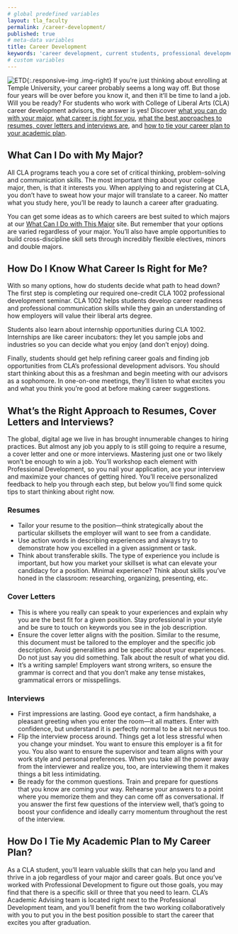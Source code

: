 ```yaml
---
# global predefined variables
layout: tla_faculty
permalink: /career-development/
published: true
# meta-data variables
title: Career Development
keywords: 'career development, current students, professional development'
# custom variables
---
```

![ETD]({{site.baseurl}}/media/resizedgroupshotall.jpg){:.responsive-img .img-right}
If you’re just thinking about enrolling at Temple University, your career probably seems a long way off. But those four years will be over before you know it, and then it’ll be time to land a job. Will you be ready? For students who work with College of Liberal Arts (CLA) career development advisors, the answer is yes! Discover [what you can do with your major](#what-can-i-do-with-my-major), [what career is right for you](#how-do-i-know-what-career-is-right-for-me), [what the best approaches to resumes, cover letters and interviews are](#whats-the-right-approach-to-resumes-cover-letters-and-interviews), and [how to tie your career plan to your academic plan](#how-do-i-tie-my-academic-plan-to-my-career-plan).

## What Can I Do with My Major?
All CLA programs teach you a core set of critical thinking, problem-solving and communication skills. The most important thing about your college major, then, is that it interests you. When applying to and registering at CLA, you don’t have to sweat how your major will translate to a career. No matter what you study here, you’ll be ready to launch a career after graduating.

You can get some ideas as to which careers are best suited to which majors at our [What Can I Do with This Major](http://whatcanidowiththismajor.com/info.html) site. But remember that your options are varied regardless of your major. You’ll also have ample opportunities to build cross-discipline skill sets through incredibly flexible electives, minors and double majors.

## How Do I Know What Career Is Right for Me?
With so many options, how do students decide what path to head down? The first step is completing our required one-credit CLA 1002 professional development seminar. CLA 1002 helps students develop career readiness and professional communication skills while they gain an understanding of how employers will value their liberal arts degree. 

Students also learn about internship opportunities during CLA 1002. Internships are like career incubators: they let you sample jobs and industries so you can decide what you enjoy (and don’t enjoy) doing.

Finally, students should get help refining career goals and finding job opportunities from CLA’s professional development advisors. You should start thinking about this as a freshman and begin meeting with our advisors as a sophomore. In one-on-one meetings, they’ll listen to what excites you and what you think you’re good at before making career suggestions.

## What’s the Right Approach to Resumes, Cover Letters and Interviews?
The global, digital age we live in has brought innumerable changes to hiring practices. But almost any job you apply to is still going to require a resume, a cover letter and one or more interviews. Mastering just one or two likely won’t be enough to win a job. You’ll workshop each element with Professional Development, so you nail your application, ace your interview and maximize your chances of getting hired. You’ll receive personalized feedback to help you through each step, but below you’ll find some quick tips to start thinking about right now.

### Resumes
- Tailor your resume to the position—think strategically about the particular skillsets the employer will want to see from a candidate. 
- Use action words in describing experiences and always try to demonstrate how you excelled in a given assignment or task.
- Think about transferable skills. The type of experience you include is important, but how you market your skillset is what can elevate your candidacy for a position. Minimal experience?  Think about skills you’ve honed in the classroom: researching, organizing, presenting, etc. 

### Cover Letters
- This is where you really can speak to your experiences and explain why you are the best fit for a given position. Stay professional in your style and be sure to touch on keywords you see in the job description. 
- Ensure the cover letter aligns with the position. Similar to the resume, this document must be tailored to the employer and the specific job description. Avoid generalities and be specific about your experiences. Do not just say you did something. Talk about the result of what you did.
- It’s a writing sample! Employers want strong writers, so ensure the grammar is correct and that you don’t make any tense mistakes, grammatical errors or misspellings.

### Interviews
- First impressions are lasting. Good eye contact, a firm handshake, a pleasant greeting when you enter the room—it all matters. Enter with confidence, but understand it is perfectly normal to be a bit nervous too. 
- Flip the interview process around. Things get a lot less stressful when you change your mindset. You want to ensure this employer is a fit for you. You also want to ensure the supervisor and team aligns with your work style and personal preferences. When you take all the power away from the interviewer and realize you, too, are interviewing them it makes things a bit less intimidating.
- Be ready for the common questions. Train and prepare for questions that you know are coming your way. Rehearse your answers to a point where you memorize them and they can come off as conversational. If you answer the first few questions of the interview well, that’s going to boost your confidence and ideally carry momentum throughout the rest of the interview.

## How Do I Tie My Academic Plan to My Career Plan?
As a CLA student, you’ll learn valuable skills that can help you land and thrive in a job regardless of your major and career goals. But once you’ve worked with Professional Development to figure out those goals, you may find that there is a specific skill or three that you need to learn. CLA’s Academic Advising  team is located right next to the Professional Development team, and you’ll benefit from the two working collaboratively with you to put you in the best position possible to start the career that excites you after graduation.

